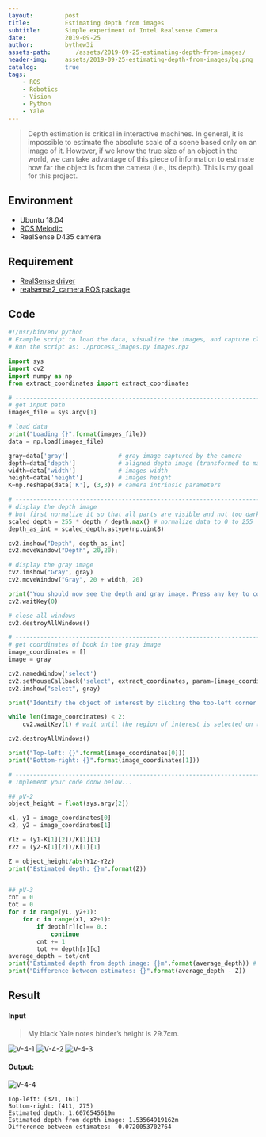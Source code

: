 ```yaml
---
layout:         post
title:          Estimating depth from images
subtitle:       Simple experiment of Intel Realsense Camera
date:           2019-09-25
author:         bythew3i
assets-path:       /assets/2019-09-25-estimating-depth-from-images/
header-img:     assets/2019-09-25-estimating-depth-from-images/bg.png
catalog:        true
tags:
    - ROS
    - Robotics
    - Vision
    - Python
    - Yale
---
```


> Depth estimation is critical in interactive machines. In general, it is impossible to estimate the absolute scale of a scene based only on an image of it. However, if we know the true size of an object in the world, we can take advantage of this piece of information to estimate how far the object is from the camera (i.e., its depth). This is my goal for this project.

## Environment
- Ubuntu 18.04
- [ROS Melodic](http://wiki.ros.org/melodic/Installation/Ubuntu.)
- RealSense D435 camera

## Requirement
- [RealSense driver](https://github.com/IntelRealSense/librealsense/blob/master/doc/distribution_linux.md)
- [realsense2_camera ROS package](https://github.com/IntelRealSense/realsense-ros)

## Code
```python
#!/usr/bin/env python
# Example script to load the data, visualize the images, and capture clicks to identify the book
# Run the script as: ./process_images.py images.npz

import sys
import cv2
import numpy as np
from extract_coordinates import extract_coordinates

# -------------------------------------------------------------------------------
# get input path
images_file = sys.argv[1]

# load data
print("Loading {}".format(images_file))
data = np.load(images_file)

gray=data['gray']              # gray image captured by the camera
depth=data['depth']            # aligned depth image (transformed to match the gray image)
width=data['width']            # images width
height=data['height']          # images height
K=np.reshape(data['K'], (3,3)) # camera intrinsic parameters

# -------------------------------------------------------------------------------
# display the depth image
# but first normalize it so that all parts are visible and not too dark...
scaled_depth = 255 * depth / depth.max() # normalize data to 0 to 255
depth_as_int = scaled_depth.astype(np.uint8)

cv2.imshow("Depth", depth_as_int)
cv2.moveWindow("Depth", 20,20);

# display the gray image
cv2.imshow("Gray", gray)
cv2.moveWindow("Gray", 20 + width, 20)

print("You should now see the depth and gray image. Press any key to continue...")
cv2.waitKey(0)

# close all windows
cv2.destroyAllWindows() 

# -------------------------------------------------------------------------------
# get coordinates of book in the gray image
image_coordinates = []
image = gray 

cv2.namedWindow('select')
cv2.setMouseCallback('select', extract_coordinates, param=(image_coordinates, image))
cv2.imshow("select", gray)

print("Identify the object of interest by clicking the top-left corner of the front cover of the book with the left mouse button, holding the press until the mouse is in the bottom-right corner of the book, and then releasing the left button...")

while len(image_coordinates) < 2:
    cv2.waitKey(1) # wait until the region of interest is selected on the image...

cv2.destroyAllWindows()

print("Top-left: {}".format(image_coordinates[0]))
print("Bottom-right: {}".format(image_coordinates[1]))

# -------------------------------------------------------------------------------
# Implement your code donw below...

## pV-2
object_height = float(sys.argv[2])

x1, y1 = image_coordinates[0]
x2, y2 = image_coordinates[1]

Y1z = (y1-K[1][2])/K[1][1]
Y2z = (y2-K[1][2])/K[1][1]

Z = object_height/abs(Y1z-Y2z)
print("Estimated depth: {}m".format(Z))


## pV-3
cnt = 0
tot = 0
for r in range(y1, y2+1):
    for c in range(x1, x2+1):
        if depth[r][c]== 0.:
            continue
        cnt += 1
        tot += depth[r][c]
average_depth = tot/cnt
print("Estimated depth from depth image: {}m".format(average_depth)) # where average_depth is computed from the depth image
print("Difference between estimates: {}".format(average_depth - Z))

```

## Result

#### Input

> My black Yale notes binder’s height is 29.7cm.

![V-4-1]({{page.assets-path}}V-4-1.png)
![V-4-2]({{page.assets-path}}V-4-2.png)
![V-4-3]({{page.assets-path}}V-4-3.png)

#### Output:

![V-4-4]({{page.assets-path}}V-4-4.png)

```
Top-left: (321, 161)
Bottom-right: (411, 275)
Estimated depth: 1.6076545619m
Estimated depth from depth image: 1.53564919162m 
Difference between estimates: -0.0720053702764
```




